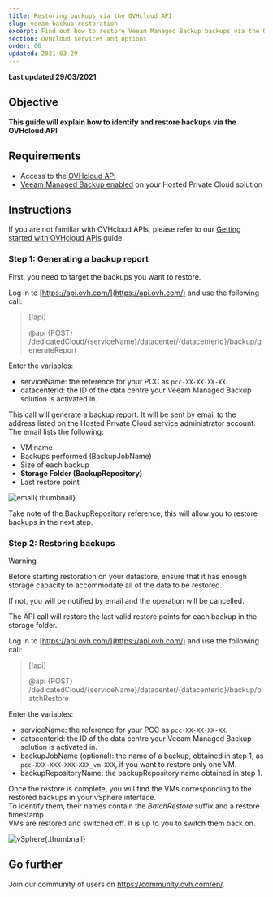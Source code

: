 ```yaml
---
title: Restoring backups via the OVHcloud API
slug: veeam-backup-restoration
excerpt: Find out how to restore Veeam Managed Backup backups via the OVHcloud API
section: OVHcloud services and options
order: 06
updated: 2021-03-29
---
```


**Last updated 29/03/2021**

## Objective

**This guide will explain how to identify and restore backups via the OVHcloud API**

## Requirements

- Access to the [OVHcloud API](https://api.ovh.com/)
- [Veeam Managed Backup enabled](../veeam-backup-as-a-service) on your Hosted Private Cloud solution

## Instructions

If you are not familiar with OVHcloud APIs, please refer to our [Getting started with OVHcloud APIs](../../api/first-steps-with-ovh-api/) guide.

### Step 1: Generating a backup report

First, you need to target the backups you want to restore.

Log in to [https://api.ovh.com/](https://api.ovh.com/) and use the following call:

> [!api]
>
> @api {POST} /dedicatedCloud/{serviceName}/datacenter/{datacenterId}/backup/generateReport

Enter the variables:

- serviceName: the reference for your PCC as `pcc-XX-XX-XX-XX`.
- datacenterId: the ID of the data centre your Veeam Managed Backup solution is activated in.

This call will generate a backup report. It will be sent by email to the address listed on the Hosted Private Cloud service administrator account.
<br>The email lists the following:

- VM name
- Backups performed (BackupJobName)
- Size of each backup
- **Storage Folder (BackupRepository)**
- Last restore point

![email](images/backup-report-email2.png){.thumbnail}

Take note of the BackupRepository reference, this will allow you to restore backups in the next step.

### Step 2: Restoring backups

> [!warning]
>
> Before starting restoration on your datastore, ensure that it has enough storage capacity to accommodate all of the data to be restored.
>
> If not, you will be notified by email and the operation will be cancelled.

The API call will restore the last valid restore points for each backup in the storage folder.

Log in to [https://api.ovh.com/](https://api.ovh.com/) and use the following call:

> [!api]
>
> @api {POST} /dedicatedCloud/{serviceName}/datacenter/{datacenterId}/backup/batchRestore
>

Enter the variables:

- serviceName: the reference for your PCC as `pcc-XX-XX-XX-XX`.
- datacenterId: the ID of the data centre your Veeam Managed Backup solution is activated in.
- backupJobName (optional): the name of a backup, obtained in step 1, as `pcc-XXX-XXX-XXX-XXX_vm-XXX`, if you want to restore only one VM.
- backupRepositoryName: the backupRepository name obtained in step 1.

Once the restore is complete, you will find the VMs corresponding to the restored backups in your vSphere interface.
<br>To identify them, their names contain the *BatchRestore* suffix and a restore timestamp.
<br>VMs are restored and switched off. It is up to you to switch them back on.

![vSphere](images/vcenter2.png){.thumbnail}

## Go further

Join our community of users on <https://community.ovh.com/en/>.
